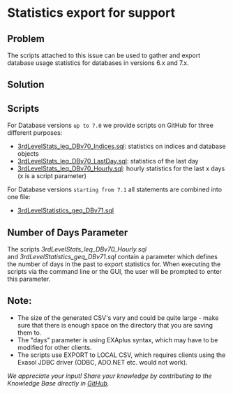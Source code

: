 # Statistics export for support 
## Problem

The scripts attached to this issue can be used to gather and export database usage statistics for databases in versions 6.x and 7.x.

## Solution

## Scripts

For Database versions `up to 7.0` we provide scripts on GitHub for three different purposes:

* [3rdLevelStats_leq_DBv70_Indices.sql](https://raw.githubusercontent.com/exasol/exa-toolbox/master/utilities/3rdLevelStats_leq_DBv70_Indices.sql): statistics on indices and database objects
* [3rdLevelStats_leq_DBv70_LastDay.sql](https://raw.githubusercontent.com/exasol/exa-toolbox/master/utilities/3rdLevelStats_leq_DBv70_LastDay.sql): statistics of the last day
* [3rdLevelStats_leq_DBv70_Hourly.sql](https://raw.githubusercontent.com/exasol/exa-toolbox/master/utilities/3rdLevelStats_leq_DBv70_Hourly.sql): hourly statistics for the last x days (x is a script parameter)

For Database versions `starting from 7.1` all statements are combined into one file:

* [3rdLevelStatistics_geq_DBv71.sql](https://raw.githubusercontent.com/exasol/exa-toolbox/master/utilities/3rdLevelStatistics_geq_DBv71.sql)

## Number of Days Parameter

The scripts *3rdLevelStats_leq_DBv70_Hourly.sql* and *3rdLevelStatistics_geq_DBv71.sql* contain a parameter which defines the number of days in the past to export statistics for. When executing the scripts via the command line or the GUI, the user will be prompted to enter this parameter.

## Note:

* The size of the generated CSV's vary and could be quite large - make sure that there is enough space on the directory that you are saving them to.
* The "days" parameter is using EXAplus syntax, which may have to be modified for other clients.
* The scripts use EXPORT to LOCAL CSV, which requires clients using the Exasol JDBC driver (ODBC, ADO.NET etc. would not work).

*We appreciate your input! Share your knowledge by contributing to the Knowledge Base directly in [GitHub](https://github.com/exasol/public-knowledgebase).* 